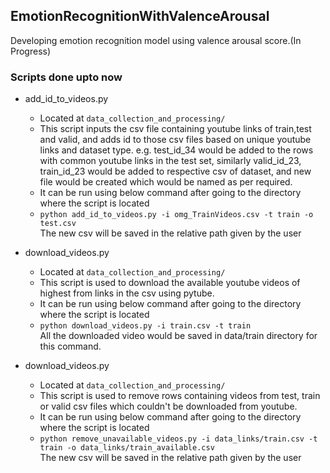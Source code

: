 ## EmotionRecognitionWithValenceArousal
Developing emotion recognition model using valence arousal score.(In Progress)

### Scripts done upto now
* add_id_to_videos.py
  * Located at `data_collection_and_processing/`
  * This script inputs the csv file containing youtube links of train,test and valid, and adds id to those csv files based on unique youtube links and dataset type. e.g.
  test_id_34 would be added to the rows with common youtube links in the test set, similarly valid_id_23, train_id_23 would be added to respective csv of dataset, and new file would be created which would be named as per required.
  * It can be run using below command after going to the directory where the script is located
  * `python add_id_to_videos.py -i omg_TrainVideos.csv -t train -o test.csv `<br>
  The new csv will be saved in the relative path given by the user
  

* download_videos.py
    * Located at `data_collection_and_processing/`
    * This script is used to download the available youtube videos of highest from links in the csv using pytube.
    * It can be run using below command after going to the directory where the script is located
    * `python download_videos.py -i train.csv -t train`<br>All the downloaded video would be saved in data/train directory for this command.


* download_videos.py
    * Located at `data_collection_and_processing/`
    * This script is used to remove rows containing videos from test, train or valid csv files which couldn't be downloaded from youtube.
    * It can be run using below command after going to the directory where the script is located
    * `python remove_unavailable_videos.py -i data_links/train.csv -t train -o data_links/train_available.csv
      `<br>
      The new csv will be saved in the relative path given by the user
